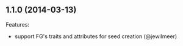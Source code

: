 ## 1.1.0 (2014-03-13)

Features:

  - support FG's traits and attributes for seed creation (@jewilmeer)
